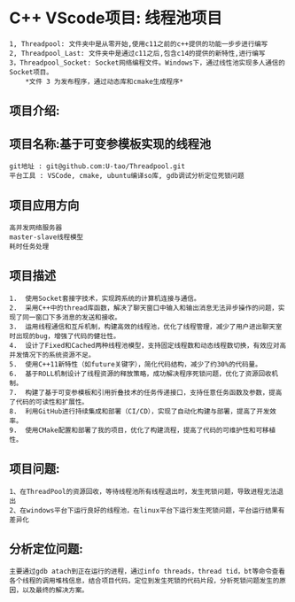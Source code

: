 # C++ VScode项目: 线程池项目
    1, Threadpool: 文件夹中是从零开始,使用c11之前的c++提供的功能一步步进行编写
    2, Threadpool_Last: 文件夹中是通过c11之后,包含c14的提供的新特性,进行编写
    3，Threadpool_Socket: Socket网络编程文件。Windows下，通过线性池实现多人通信的Socket项目。
        *文件 3 为发布程序，通过动态库和cmake生成程序*

## 项目介绍:

## 项目名称:基于可变参模板实现的线程池
    git地址 : git@github.com:U-tao/Threadpool.git
    平台工具 : VSCode, cmake, ubuntu编译so库, gdb调试分析定位死锁问题
## 项目应用方向
    高并发网络服务器
    master-slave线程模型
    耗时任务处理
## 项目描述
    1.	使用Socket套接字技术，实现跨系统的计算机连接与通信。
    2.	采用C++中的thread库函数，解决了聊天窗口中输入和输出消息无法异步操作的问题，实现了同一窗口下多消息的发送和接收。
    3.	运用线程通信和互斥机制，构建高效的线程池，优化了线程管理，减少了用户进出聊天室时出现的bug，增强了代码的健壮性。
    4.	设计了Fixed和Cached两种线程池模型，支持固定线程数和动态线程数切换，有效应对高并发情况下的系统资源不足。
    5.	使用C++11新特性（如future关键字），简化代码结构，减少了约30%的代码量。
    6.	基于ROLL机制设计了线程资源的释放策略，成功解决程序死锁问题，优化了资源回收机制。
    7.	构建了基于可变参模板和引用折叠技术的任务传递接口，支持任意任务函数及参数，提高了代码的可读性和扩展性。
    8.	利用GitHub进行持续集成和部署（CI/CD），实现了自动化构建与部署，提高了开发效率。
    9.	使用CMake配置和部署了我的项目，优化了构建流程，提高了代码的可维护性和可移植性。

## 项目问题:
    1、在ThreadPool的资源回收，等待线程池所有线程退出时，发生死锁问题，导致进程无法退出
    2、在windows平台下运行良好的线程池，在linux平台下运行发生死锁问题，平台运行结果有差异化

## 分析定位问题:
    主要通过gdb atach到正在运行的进程，通过info threads，thread tid，bt等命令查看各个线程的调用堆栈信息，结合项目代码，定位到发生死锁的代码片段，分析死锁问题发生的原因，以及最终的解决方案。
